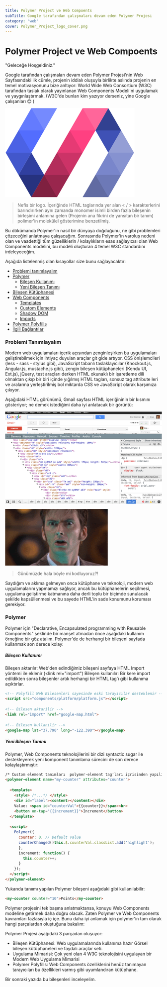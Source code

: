 ```yaml
---
title: Polymer Project ve Web Compoents
subTitle: Google tarafından çalışmaları devam eden Polymer Projesi
category: "web"
cover: Polymer_Project_logo_cover.png
---
```


# Polymer Project ve Web Compoents

"Geleceğe Hoşgeldiniz."

Google tarafından çalışmaları devam eden Polymer Projesi'nin Web Sayfasındaki ilk cümle, projenin iddialı oluşuyla birlikte aslında projenin en temel motivasyonunu bize anltıyor: World Wide Web Consortium (W3C) tarafından taslak olarak yayınlanan Web Components Modeli'ni uygulamak ve yaygınlaştırmak. (W3C'de bunları kim yazıyor derseniz, yine Google çalışanları :blush: )

![Polymer Project Logo](./Polymer_Project_logo.png)

>Nefis bir logo. İçeriğinde HTML taglarında yer alan < / > karakterlerini barındırırken aynı zamanda monomer isimli birden fazla bileşenin birleşimi anlamına gelen (Projenin ana fikrini de yansıtan bir tanım) polimer'in molekülel gösterimine benzetilmiş.

Bu dökümanda Polymer'in nasıl bir dünyaya doğduğunu, ne gibi problemleri çözeceğini anlatmaya çalışacağım. Sonrasında Polymer'in varoluş nedeni olan ve vaadettiği tüm güzelliklerin / kolaylıkların esas sağlayıcısı olan Web Components modelini, bu modeli oluşturan 4 temel W3C standardını irdeleyeceğim.

Aşağıda listelenmiş olan kısayollar size bunu sağlayacaktır:

- [Problemi tanımlayalım](#problemi-tanimlayalim)
- [Polymer](#polymer)
  - [Bileşen Kullanımı](#bilesen-kullanimi)
  - [Yeni Bileşen Tanımı](#yeni-bilesen-tanimi)
- [Bileşen Kütüphanesi](#bilesen-kutuphanesi)
- [Web Components](#web-components)
  - [Templates](#templates)
  - [Custom Elements](#custom-elements)
  - [Shadow DOM](#shadow-dom)
  - [Imports](#imports)
- [Polymer Polyfills](#polymer-polyfills)
- [İlgili Bağlantılar](#ilgili-baglantilar)

<a name="problemi-tanimlayalim"></a>
### Problemi Tanımlayalım

Modern web uygulamaları içerik açısından zenginleşirken bu uygulamaları geliştirebilmek için ihtiyaç duyulan araçlar git gide artıyor. CSS önişlemcileri (less - sass - stylus gibi), JavaScript tabanlı taslaklayıcılar (Knockout.js, Angular.js, mustache.js gibi), zengin bileşen kütüphaneleri (Kendu UI, Ext.js), jQuery, test araçları derken HTML okunaklı bir işaretleme dili olmaktan çıkıp bir biri içinde yığılmış HTML tagları, sonsuz tag attribute leri ve aralarına yerleştirilmiş bol miktarda CSS ve JavaScript olarak karşımıza çıkıyor.

Aşağıdaki HTML görünümü, Gmail sayfası HTML içeriğininin bir kısmını gösteriyor; ne demek istediğimi daha iyi anlatacak bir görüntü:

![Chrome Developer Console](./google_console.png)

![WTF](./wtf.gif)

> Günümüzde hala böyle mi kodluyoruz?!

Saydığım ve aklıma gelmeyen onca kütüphane ve teknoloji, modern web uygulamalarını yapmamızı sağlıyor, ancak bu kütüphanelerin seçilmesi, uygulama geliştirme katmanına daha derli toplu bir biçimde sunulacak şekilde kapsüllenmesi ve bu sayede HTML'in sade konumunu koruması gerekiyor.

<a name="polymer"></a>
### Polymer

Polymer için "Declarative, Encapsulated programming with Reusable Components" şeklinde bir manşet atmadan önce aşağıdaki kullanım örneğine bir göz atalım. Polymer'de de herhangi bir bileşeni sayfada kullanmak son derece kolay:

<a name="bilesen-kullanimi"></a>
##### Bileşen Kullanımı

Bileşen aktarılır: Web'den edindiğimiz bileşeni sayfaya HTML Import yöntemi ile eklenir (<link rel="import")
Bileşen kullanılır: Bir kere import edildikten sonra bileşenler artık herhangi bir HTML tag'ı gibi kullanıma açıktırlar.

```html
<!-- Polyfill Web Bilesenleri sayesinde eski tarayıcılar desteklenir -->
<script src="components/platform/platform.js"></script>
 
<!-- Bilesen aktarilir -->
<link rel="import" href="google-map.html">
 
<!-- Bilesen kullanilir -->
<google-map lat="37.790" long="-122.390"></google-map>
```

<a name="yeni-bilesen-tanimi"></a>
##### Yeni Bileşen Tanımı

Polymer, Web Components teknolojilerini bir dizi syntactic sugar ile destekleyerek yeni komponent tanımlama sürecini de son derece kolaylaştırmıştır:

```html
/* Custom element tanımları  polymer-element tag'ları içrisinden yapılıyor. */
<polymer-element name="my-counter" attributes="counter">
 
  <template>
    <style> /*...*/ </style>
    <div id="label"><content></content></div>
    Value: <span id="counterVal">{{counter}}</span><br>
    <button on-tap="{{increment}}">Increment</button>
  </template>
   
  <script>
    Polymer({
      counter: 0, // Default value
      counterChanged()this.$.counterVal.classList.add('highlight');
      },
      increment: function() {
        this.counter++;
      }
    });
  </script>
</polymer-element>
```

Yukarıda tanıımı yapılan Polymer bileşeni aşağıdaki gibi kullanılabilir:

```html
<my-counter counter="10">Points</my-counter>
```

Polymer projesini tek başına anlatmaktansa, konuyu Web Components modeline getirmek daha doğru olacak. Zaten Polymer ve Web Components kavramları fazlasıyla iç içe. Bunu daha iyi anlamak için polymer'in tam olarak hangi parçalardan oluştuğuna bakalım:

Polymer Projesi aşağıdaki 3 parçadan oluşuyor:

 <a name="yeni-bilesen-tanimi"></a>
 
 - Bileşen Kütüphanesi: Web uygulamalarında kullanıma hazır Görsel bileşen kütüphaneleri ve faydalı araçlar seti.
 - Uygulama Mimarisi: Çok yeni olan 4 W3C teknolojisini uygulayan bir Modern Web Uygulama Mimarisi
 - Polymer Polyfills: Web Components özelliklerini henüz tanımayan tarayıcıları bu özellikleri varmış gibi uyumlandıran kütüphane.

Bir sonraki yazıda bu bileşenleri inceleyelim.
